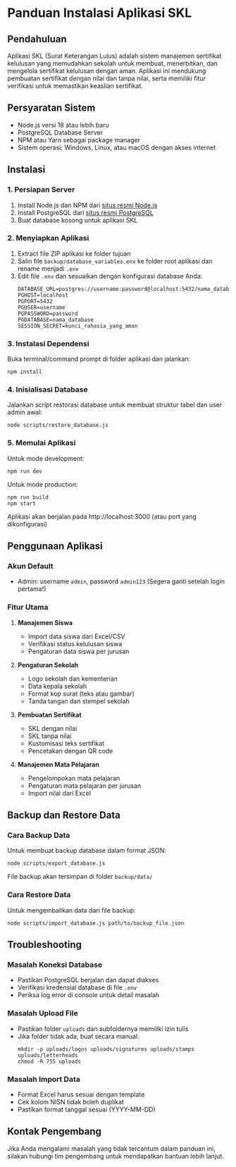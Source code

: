 # Panduan Instalasi Aplikasi SKL

## Pendahuluan

Aplikasi SKL (Surat Keterangan Lulus) adalah sistem manajemen sertifikat kelulusan yang memudahkan sekolah untuk membuat, menerbitkan, dan mengelola sertifikat kelulusan dengan aman. Aplikasi ini mendukung pembuatan sertifikat dengan nilai dan tanpa nilai, serta memiliki fitur verifikasi untuk memastikan keaslian sertifikat.

## Persyaratan Sistem

- Node.js versi 18 atau lebih baru
- PostgreSQL Database Server
- NPM atau Yarn sebagai package manager
- Sistem operasi: Windows, Linux, atau macOS dengan akses internet

## Instalasi

### 1. Persiapan Server

1. Install Node.js dan NPM dari [situs resmi Node.js](https://nodejs.org/)
2. Install PostgreSQL dari [situs resmi PostgreSQL](https://www.postgresql.org/download/)
3. Buat database kosong untuk aplikasi SKL

### 2. Menyiapkan Aplikasi

1. Extract file ZIP aplikasi ke folder tujuan
2. Salin file `backup/database_variables.env` ke folder root aplikasi dan rename menjadi `.env`
3. Edit file `.env` dan sesuaikan dengan konfigurasi database Anda:
   ```
   DATABASE_URL=postgres://username:password@localhost:5432/nama_database
   PGHOST=localhost
   PGPORT=5432
   PGUSER=username
   PGPASSWORD=password
   PGDATABASE=nama_database
   SESSION_SECRET=kunci_rahasia_yang_aman
   ```

### 3. Instalasi Dependensi

Buka terminal/command prompt di folder aplikasi dan jalankan:
```
npm install
```

### 4. Inisialisasi Database

Jalankan script restorasi database untuk membuat struktur tabel dan user admin awal:
```
node scripts/restore_database.js
```

### 5. Memulai Aplikasi

Untuk mode development:
```
npm run dev
```

Untuk mode production:
```
npm run build
npm start
```

Aplikasi akan berjalan pada http://localhost:3000 (atau port yang dikonfigurasi)

## Penggunaan Aplikasi

### Akun Default
- Admin: username `admin`, password `admin123` (Segera ganti setelah login pertama!)

### Fitur Utama
1. **Manajemen Siswa**
   - Import data siswa dari Excel/CSV
   - Verifikasi status kelulusan siswa
   - Pengaturan data siswa per jurusan

2. **Pengaturan Sekolah**
   - Logo sekolah dan kementerian
   - Data kepala sekolah
   - Format kop surat (teks atau gambar)
   - Tanda tangan dan stempel sekolah

3. **Pembuatan Sertifikat**
   - SKL dengan nilai
   - SKL tanpa nilai
   - Kustomisasi teks sertifikat
   - Pencetakan dengan QR code

4. **Manajemen Mata Pelajaran**
   - Pengelompokan mata pelajaran
   - Pengaturan mata pelajaran per jurusan
   - Import nilai dari Excel

## Backup dan Restore Data

### Cara Backup Data
Untuk membuat backup database dalam format JSON:
```
node scripts/export_database.js
```
File backup akan tersimpan di folder `backup/data/`

### Cara Restore Data
Untuk mengembalikan data dari file backup:
```
node scripts/import_database.js path/to/backup_file.json
```

## Troubleshooting

### Masalah Koneksi Database
- Pastikan PostgreSQL berjalan dan dapat diakses
- Verifikasi kredensial database di file `.env`
- Periksa log error di console untuk detail masalah

### Masalah Upload File
- Pastikan folder `uploads` dan subfoldernya memiliki izin tulis
- Jika folder tidak ada, buat secara manual:
  ```
  mkdir -p uploads/logos uploads/signatures uploads/stamps uploads/letterheads
  chmod -R 755 uploads
  ```

### Masalah Import Data
- Format Excel harus sesuai dengan template
- Cek kolom NISN tidak boleh duplikat
- Pastikan format tanggal sesuai (YYYY-MM-DD)

## Kontak Pengembang

Jika Anda mengalami masalah yang tidak tercantum dalam panduan ini, silakan hubungi tim pengembang untuk mendapatkan bantuan lebih lanjut.